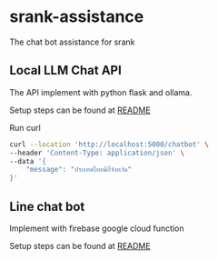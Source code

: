 # srank-assistance

The chat bot assistance for srank

## Local LLM Chat API

The API implement with python flask and ollama.

Setup steps can be found at [README](src/local-llm/README.md)

Run curl

```sh
curl --location 'http://localhost:5000/chatbot' \
--header 'Content-Type: application/json' \
--data '{
    "message": "ประเทศไทยมีกี่จังหวัด"
}'
```

## Line chat bot

Implement with firebase google cloud function

Setup steps can be found at [README](src/firebase-cloud-function/README.md)
